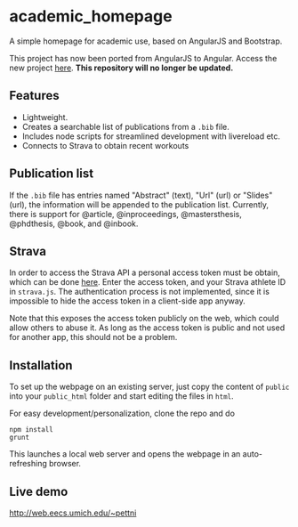# academic_homepage
A simple homepage for academic use, based on AngularJS and Bootstrap.

This project has now been ported from AngularJS to Angular. Access the new project [here](https://github.com/pettni/academic_homepage2). **This repository will no longer be updated.**

## Features
* Lightweight.
* Creates a searchable list of publications from a `.bib` file.
* Includes node scripts for streamlined development with livereload etc.
* Connects to Strava to obtain recent workouts

## Publication list
If the `.bib` file has entries named "Abstract" (text), "Url" (url) or "Slides" (url), the information will be appended to the publication list. Currently, there is support for @article, @inproceedings, @mastersthesis, @phdthesis, @book, and @inbook.

## Strava
In order to access the Strava API a personal access token must be obtain, which can be done [here](http://www.strava.com/settings/apps). Enter the access token, and your Strava athlete ID in `strava.js`. The authentication process is not implemented, since it is impossible to hide the access token in a client-side app anyway.

Note that this exposes the access token publicly on the web, which could allow others to abuse it. As long as the access token is public and not used for another app, this should not be a problem.

## Installation
To set up the webpage on an existing server, just copy the content of `public` into your `public_html` folder and start editing the files in `html`.

For easy development/personalization, clone the repo and do
```
npm install
grunt
```
This launches a local web server and opens the webpage in an auto-refreshing browser.

## Live demo
http://web.eecs.umich.edu/~pettni
